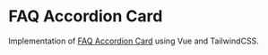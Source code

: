 # FAQ Accordion Card
Implementation of [FAQ Accordion Card](https://www.frontendmentor.io/challenges/faq-accordion-card-XlyjD0Oam) using Vue and TailwindCSS.